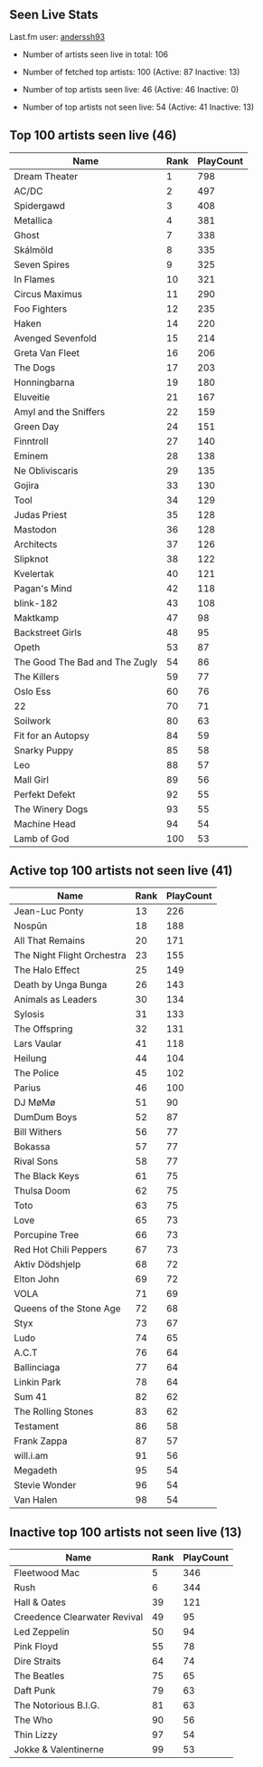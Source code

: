 ## Seen Live Stats

Last.fm user: [anderssh93](https://www.last.fm/user/anderssh93)

- Number of artists seen live in total: 106

- Number of fetched top artists: 100 (Active: 87 Inactive: 13)

- Number of top artists seen live: 46 (Active: 46 Inactive: 0)

- Number of top artists not seen live: 54 (Active: 41 Inactive: 13)

## Top 100 artists seen live (46)

Name                           | Rank | PlayCount
------------------------------ | ---- | ---------
Dream Theater                  | 1    | 798      
AC/DC                          | 2    | 497      
Spidergawd                     | 3    | 408      
Metallica                      | 4    | 381      
Ghost                          | 7    | 338      
Skálmöld                       | 8    | 335      
Seven Spires                   | 9    | 325      
In Flames                      | 10   | 321      
Circus Maximus                 | 11   | 290      
Foo Fighters                   | 12   | 235      
Haken                          | 14   | 220      
Avenged Sevenfold              | 15   | 214      
Greta Van Fleet                | 16   | 206      
The Dogs                       | 17   | 203      
Honningbarna                   | 19   | 180      
Eluveitie                      | 21   | 167      
Amyl and the Sniffers          | 22   | 159      
Green Day                      | 24   | 151      
Finntroll                      | 27   | 140      
Eminem                         | 28   | 138      
Ne Obliviscaris                | 29   | 135      
Gojira                         | 33   | 130      
Tool                           | 34   | 129      
Judas Priest                   | 35   | 128      
Mastodon                       | 36   | 128      
Architects                     | 37   | 126      
Slipknot                       | 38   | 122      
Kvelertak                      | 40   | 121      
Pagan's Mind                   | 42   | 118      
blink-182                      | 43   | 108      
Maktkamp                       | 47   | 98       
Backstreet Girls               | 48   | 95       
Opeth                          | 53   | 87       
The Good The Bad and The Zugly | 54   | 86       
The Killers                    | 59   | 77       
Oslo Ess                       | 60   | 76       
22                             | 70   | 71       
Soilwork                       | 80   | 63       
Fit for an Autopsy             | 84   | 59       
Snarky Puppy                   | 85   | 58       
Leo                            | 88   | 57       
Mall Girl                      | 89   | 56       
Perfekt Defekt                 | 92   | 55       
The Winery Dogs                | 93   | 55       
Machine Head                   | 94   | 54       
Lamb of God                    | 100  | 53       

## Active top 100 artists not seen live (41)

Name                       | Rank | PlayCount
-------------------------- | ---- | ---------
Jean-Luc Ponty             | 13   | 226      
Nospūn                     | 18   | 188      
All That Remains           | 20   | 171      
The Night Flight Orchestra | 23   | 155      
The Halo Effect            | 25   | 149      
Death by Unga Bunga        | 26   | 143      
Animals as Leaders         | 30   | 134      
Sylosis                    | 31   | 133      
The Offspring              | 32   | 131      
Lars Vaular                | 41   | 118      
Heilung                    | 44   | 104      
The Police                 | 45   | 102      
Parius                     | 46   | 100      
DJ MøMø                    | 51   | 90       
DumDum Boys                | 52   | 87       
Bill Withers               | 56   | 77       
Bokassa                    | 57   | 77       
Rival Sons                 | 58   | 77       
The Black Keys             | 61   | 75       
Thulsa Doom                | 62   | 75       
Toto                       | 63   | 75       
Love                       | 65   | 73       
Porcupine Tree             | 66   | 73       
Red Hot Chili Peppers      | 67   | 73       
Aktiv Dödshjelp            | 68   | 72       
Elton John                 | 69   | 72       
VOLA                       | 71   | 69       
Queens of the Stone Age    | 72   | 68       
Styx                       | 73   | 67       
Ludo                       | 74   | 65       
A.C.T                      | 76   | 64       
Ballinciaga                | 77   | 64       
Linkin Park                | 78   | 64       
Sum 41                     | 82   | 62       
The Rolling Stones         | 83   | 62       
Testament                  | 86   | 58       
Frank Zappa                | 87   | 57       
will.i.am                  | 91   | 56       
Megadeth                   | 95   | 54       
Stevie Wonder              | 96   | 54       
Van Halen                  | 98   | 54       

## Inactive top 100 artists not seen live (13)

Name                         | Rank | PlayCount
---------------------------- | ---- | ---------
Fleetwood Mac                | 5    | 346      
Rush                         | 6    | 344      
Hall & Oates                 | 39   | 121      
Creedence Clearwater Revival | 49   | 95       
Led Zeppelin                 | 50   | 94       
Pink Floyd                   | 55   | 78       
Dire Straits                 | 64   | 74       
The Beatles                  | 75   | 65       
Daft Punk                    | 79   | 63       
The Notorious B.I.G.         | 81   | 63       
The Who                      | 90   | 56       
Thin Lizzy                   | 97   | 54       
Jokke & Valentinerne         | 99   | 53       
